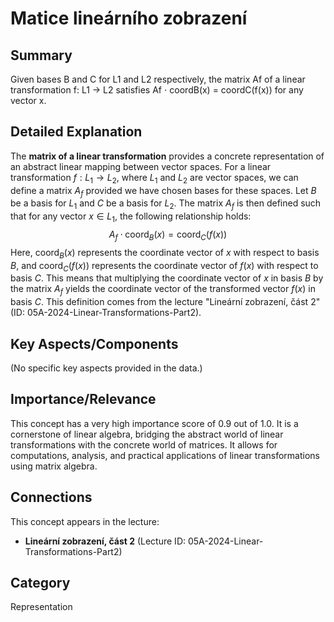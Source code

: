 # Matice lineárního zobrazení

## Summary
Given bases B and C for L1 and L2 respectively, the matrix Af of a linear transformation f: L1 -> L2 satisfies Af ⋅ coordB(x) = coordC(f(x)) for any vector x.

## Detailed Explanation
The **matrix of a linear transformation** provides a concrete representation of an abstract linear mapping between vector spaces. For a linear transformation $f: L_1 \rightarrow L_2$, where $L_1$ and $L_2$ are vector spaces, we can define a matrix $A_f$ provided we have chosen bases for these spaces.
Let $B$ be a basis for $L_1$ and $C$ be a basis for $L_2$. The matrix $A_f$ is then defined such that for any vector $x \in L_1$, the following relationship holds:
$$ A_f \cdot \text{coord}_B(x) = \text{coord}_C(f(x)) $$
Here, $\text{coord}_B(x)$ represents the coordinate vector of $x$ with respect to basis $B$, and $\text{coord}_C(f(x))$ represents the coordinate vector of $f(x)$ with respect to basis $C$. This means that multiplying the coordinate vector of $x$ in basis $B$ by the matrix $A_f$ yields the coordinate vector of the transformed vector $f(x)$ in basis $C$.
This definition comes from the lecture "Lineární zobrazení, část 2" (ID: 05A-2024-Linear-Transformations-Part2).

## Key Aspects/Components
(No specific key aspects provided in the data.)

## Importance/Relevance
This concept has a very high importance score of 0.9 out of 1.0. It is a cornerstone of linear algebra, bridging the abstract world of linear transformations with the concrete world of matrices. It allows for computations, analysis, and practical applications of linear transformations using matrix algebra.

## Connections
This concept appears in the lecture:
*   **Lineární zobrazení, část 2** (Lecture ID: 05A-2024-Linear-Transformations-Part2)

## Category
Representation
